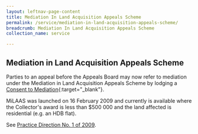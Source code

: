 ```yaml
---
layout: leftnav-page-content
title: Mediation In Land Acquisition Appeals Scheme
permalink: /service/mediation-in-land-acquisition-appeals-scheme/
breadcrumb: Mediation In Land Acquisition Appeals Scheme
collection_name: service

---
```


Mediation in Land Acquisition Appeals Scheme
---
Parties to an appeal before the Appeals Board may now refer to mediation under the Mediation in Land Acquisition Appeals Scheme by lodging a [Consent to Mediation](/files/Form-MiLAAS-Consent-25Aug09.doc.pdf){:target="_blank"}. 

MiLAAS was launched on 16 February 2009 and currently is available where the Collector's award is less than $500 000 and the land affected is residential (e.g. an HDB flat).

See [Practice Direction No. 1 of 2009](/files/PracticeDirection-PD1-2009-MiLAAS-21Aug09.doc1.pdf).
